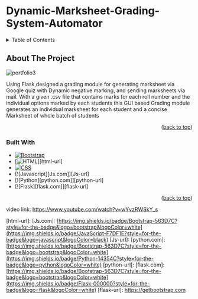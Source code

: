 # Dynamic-Marksheet-Grading-System-Automator
<!-- TABLE OF CONTENTS -->
<details>
  <summary>Table of Contents</summary>
  <ol>
    <li>
      <a href="#about-the-project">About The Project</a>
      <ul>
        <li><a href="#built-with">Built With</a></li>
      </ul>
    </li>
    <li>
      <a href="#getting-started">Getting Started</a>
      <ul>
        <li><a href="#prerequisites">Prerequisites</a></li>
        <li><a href="#run">Run</a></li>
      </ul>
    </li>
    <li><a href="#Output Data Acquired">Output Data Acquired</a></li>
   
  </ol>
</details>

<!-- ABOUT THE PROJECT -->
## About The Project

![portfolio3](https://user-images.githubusercontent.com/85033183/187027874-7b526d1a-02e3-4351-97fc-05e2846fe9b6.png)

Using Flask,designed a grading module for generating marksheet via Google quiz with Dynamic negative marking, and sending marksheets via mail.
With a given .csv file that contains marks for each roll number and the individual options marked by each students  this GUI based Grading module generates
an individual marksheet for each student and a concise Marksheet of whole batch of students 

<p align="right">(<a href="#readme-top">back to top</a>)</p>

### Built With

* [![Bootstrap][Bootstrap.com]][Bootstrap-url]
* [![HTML][html.com]][html-url]
* [![CSS][css.com]][css-url]
* [![Javascript][Js.com]][Js-url]
* [![Python][python.com]][python-url]
* [![Flask][flask.com]][flask-url]


<p align="right">(<a href="#readme-top">back to top</a>)</p>

 
 


 video link: https://www.youtube.com/watch?v=wYvzRWSkY_s



<!-- MARKDOWN LINKS & IMAGES -->
<!-- https://www.markdownguide.org/basic-syntax/#reference-style-links -->
[contributors-shield]: https://img.shields.io/github/contributors/github_username/repo_name.svg?style=for-the-badge
[contributors-url]: https://github.com/github_username/repo_name/graphs/contributors

[Bootstrap.com]: https://img.shields.io/badge/Bootstrap-563D7C?style=for-the-badge&logo=bootstrap&logoColor=white
[Bootstrap-url]: https://getbootstrap.com
[css.com]: [https://img.shields.io/badge/Bootstrap-563D7C?style=for-the-badge&logo=bootstrap&logoColor=white](https://img.shields.io/badge/CSS-239120?&style=for-the-badge&logo=css3&logoColor=white)
[css-url]: https://getbootstrap.com
[html.com]: [https://img.shields.io/badge/Bootstrap-563D7C?style=for-the-badge&logo=bootstrap&logoColor=white](https://img.shields.io/badge/HTML5-E34F26?style=for-the-badge&logo=html5&logoColor=white)
[html-url]:	
[Js.com]: [https://img.shields.io/badge/Bootstrap-563D7C?style=for-the-badge&logo=bootstrap&logoColor=white](https://img.shields.io/badge/JavaScript-F7DF1E?style=for-the-badge&logo=javascript&logoColor=black)
[Js-url]: 
[python.com]: [https://img.shields.io/badge/Bootstrap-563D7C?style=for-the-badge&logo=bootstrap&logoColor=white](https://img.shields.io/badge/Python-14354C?style=for-the-badge&logo=python&logoColor=white)
[python-url]: 
[flask.com]: [https://img.shields.io/badge/Bootstrap-563D7C?style=for-the-badge&logo=bootstrap&logoColor=white](https://img.shields.io/badge/Flask-000000?style=for-the-badge&logo=flask&logoColor=white)
[flask-url]: https://getbootstrap.com





